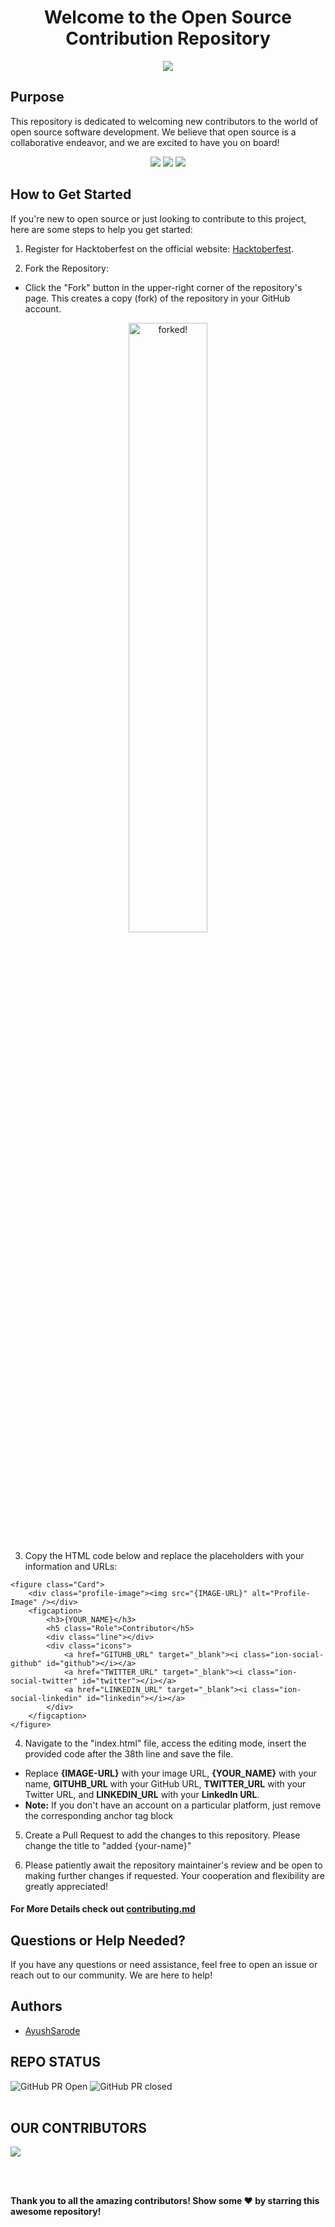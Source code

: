 <div align="center">
<h1 >Welcome to the Open Source Contribution Repository </h1>


<img src="https://forthebadge.com/images/badges/built-with-love.svg" />
</div>

## Purpose
This repository is dedicated to welcoming new contributors to the world of open source software development. We believe that open source is a collaborative endeavor, and we are excited to have you on board!


<div align="center">
<img src="https://api.visitorbadge.io/api/visitors?path=https%3A%2F%2Fgithub.com%2Fayushsarode%2FHacktoberFest2023-Profile-Card&label=visitors&countColor=%2337d67a&style=for-the-badge&labelStyle=upper" />
<img src="https://img.shields.io/github/contributors/ayushsarode/HacktoberFest2023-Profile-Card?style=for-the-badge" />
<img src="https://img.shields.io/github/stars/ayushsarode/HacktoberFest2023-Profile-Card?style=for-the-badge" />
</div>

## How to Get Started
If you're new to open source or just looking to contribute to this project, here are some steps to help you get started:
<br>
1. Register for Hacktoberfest on the official website: [Hacktoberfest](https://hacktoberfest.digitalocean.com/).

2. Fork the Repository: <br>
- Click the "Fork" button in the upper-right corner of the repository's page. This creates a copy (fork) of the repository in your GitHub account.
<div align="center">
<img src="https://user-images.githubusercontent.com/63325246/138092106-83ca7ed0-1ec3-4d01-a90c-ae3362bef4f5.jpg" alt="forked!" style="width: 50%; height: 50%;"> </div>


3. Copy the HTML code below and replace the placeholders with your information and URLs:
```
<figure class="Card">
    <div class="profile-image"><img src="{IMAGE-URL}" alt="Profile-Image" /></div>
    <figcaption>
        <h3>{YOUR_NAME}</h3>
        <h5 class="Role">Contributor</h5>
        <div class="line"></div>
        <div class="icons">
            <a href="GITUHB_URL" target="_blank"><i class="ion-social-github" id="github"></i></a>
            <a href="TWITTER_URL" target="_blank"><i class="ion-social-twitter" id="twitter"></i></a>
            <a href="LINKEDIN_URL" target="_blank"><i class="ion-social-linkedin" id="linkedin"></i></a>
        </div>
    </figcaption>
</figure>
```

4. Navigate to the "index.html" file, access the editing mode, insert the provided code after the 38th line and save the file.

- Replace **{IMAGE-URL}** with your image URL, **{YOUR_NAME}** with your name, **GITUHB_URL** with your GitHub URL, **TWITTER_URL** with your Twitter URL, and **LINKEDIN_URL** with your **LinkedIn URL**.
- **Note:** If you don't have an account on a particular platform, just remove the corresponding anchor tag block

5. Create a Pull Request to add the changes to this repository. Please change the title to "added {your-name}"
  
6. Please patiently await the repository maintainer's review and be open to making further changes if requested. Your cooperation and flexibility are greatly appreciated!

#### For More Details check out  [contributing.md](https://github.com/ayushsarode/HacktoberFest2023-Profile-Card/blob/main/Contributing.md)

## Questions or Help Needed?
If you have any questions or need assistance, feel free to open an issue or reach out to our community. We are here to help!

## Authors
- [AyushSarode](https://www.github.com/ayushsarode)

## REPO STATUS

![GitHub PR Open](https://img.shields.io/github/issues-pr/ayushsarode/HacktoberFest2023-Profile-Card?style=for-the-badge&color=aqua)
![GitHub PR closed](https://img.shields.io/github/issues-pr-closed-raw/ayushsarode/HacktoberFest2023-Profile-Card?style=for-the-badge&color=blue)
<br><br>

## OUR CONTRIBUTORS

<a href="https://github.com/ayushsarode/CardConnect-HacktoberfestEdition23/graphs/contributors">
  <img src="https://contrib.rocks/image?repo=ayushsarode/CardConnect-HacktoberfestEdition23" />
</a>

<br><br>

**Thank you to all the amazing contributors! Show some ❤️ by starring this awesome repository!**

